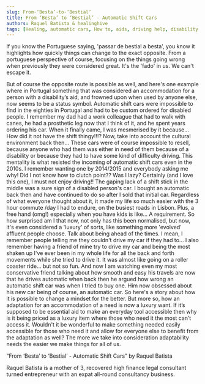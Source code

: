 ```yaml
---
slug: From-‘Besta’-to-‘Bestial’ 
title: From ‘Besta’ to ‘Bestial’ - Automatic Shift Cars 
authors: Raquel Batista & healinghive 
tags: [Healing, automatic cars, How to, aids, driving help, disability aid, luxury car features]
---
```


If you know the Portuguese saying, 'passar de bestial a besta', you know it highlights how quickly things can change to the exact opposite. From a portuguese perspective of course, focusing on the things going wrong when previously they were considered great. It's the 'fado' in us. We can't escape it. 

<!--truncate-->

But of course the opposite route is possible as well, and here's one example where in Portugal something that was considered an accommodation for a  person with a disability’s aid, and frowned upon when used by anyone else, now seems to be a status symbol. 
Automatic shift cars were impossible to find in the eighties in Portugal and had to be custom ordered for disabled people. I remember my dad had a work colleague that had to walk with canes, he had a prosthetic leg now that I think of it, and he spent years ordering his car. When it finally came, I was mesmerised by it because... How did it not have the shift thingy!!!? 
Now, take into account the cultural environment back then... These cars were of course impossible to resell, because anyone who had them was either in need of them because of a disability or because they had to have some kind of difficulty driving. 
This mentality is what resisted the incoming of automatic shift cars even in the 2010s. I remember wanting one by 2014/2015 and everybody asking me why! Did I not know how to clutch point?? Was I lazy? Certainly (and I love this one), I must not enjoy driving!! 
The gaping lack of a shift stick in the middle was a sure sign of a disabled person's car. 
I bought an automatic back then and have continued to do so after I sold that initial car. Regardless of what everyone thought about it, it made my life so much easier with the 3 hour commute /day I had to endure, on the busiest roads in Lisbon. Plus, a free hand (omg!) especially when you have kids is like... A requirement. 
So how surprised am I that now, not only has this been normalised, but now, it's even considered a 'luxury' of sorts, like something more 'evolved' affluent people choose. 
Talk about being ahead of the times. I mean, I remember people telling me they couldn't drive my car if they had to... I also remember having a friend of mine try to drive my car and being the most shaken up I've ever been in my whole life for all the back and forth movements while she tried to drive it. It was almost like going on a roller coaster ride... but not so fun. 
And now I am watching even my most conservative friend talking about how smooth and easy his travels are now that he drives automatic when back then he argued how wrong an automatic shift car was when I tried to buy one. Him now obsessed about his new car being of course, an automatic car.
So here's a story about how it is possible to change a mindset for the better. But more so, how an adaptation for an accommodation of a need is now a luxury want. If it’s supposed to be essential aid to make an everyday tool accessible then why is it being priced as a luxury item where those who need it the most can’t access it. Wouldn't it be wonderful to make something needed easily accessible for those who need it and allow for everyone else to benefit from the adaptation as well? The more we take into consideration adaptability needs the easier we make things for all of us. 

“From ‘Besta’ to ‘Bestial’ - Automatic Shift Cars” by Raquel Batista

Raquel Batista is a mother of 3, recovered high finance legal consultant turned entrepreneur with an expat all-round consultancy business.

